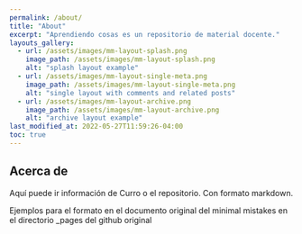 ```yaml
---
permalink: /about/
title: "About"
excerpt: "Aprendiendo cosas es un repositorio de material docente."
layouts_gallery:
  - url: /assets/images/mm-layout-splash.png
    image_path: /assets/images/mm-layout-splash.png
    alt: "splash layout example"
  - url: /assets/images/mm-layout-single-meta.png
    image_path: /assets/images/mm-layout-single-meta.png
    alt: "single layout with comments and related posts"
  - url: /assets/images/mm-layout-archive.png
    image_path: /assets/images/mm-layout-archive.png
    alt: "archive layout example"
last_modified_at: 2022-05-27T11:59:26-04:00
toc: true
---
```


## Acerca de

Aquí puede ir información de Curro o el repositorio. Con formato markdown.

Ejemplos para el formato en el documento original del minimal mistakes en el directorio _pages del github original